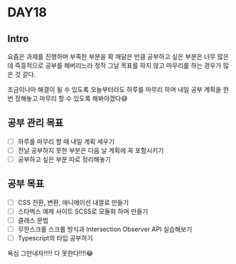 # DAY18

## Intro

요즘은 과제를 진행하며 부족한 부분을 확 깨달은 만큼 공부하고 싶은 부분은 너무 많은데 즉흥적으로 공부를 해버리느라 정작 그날 목표를 하지 않고 마무리를 하는 경우가 많은 것 같다.

조금이나마 해결이 될 수 있도록 오늘부터라도 하루를 마무리 하며 내일 공부 계획을 한번 정해놓고 마무리 할 수 있도록 해봐야겠다😅

## 공부 관리 목표
- [ ] 하루를 마무리 할 때 내일 계획 세우기
- [ ] 전날 공부하지 못한 부분은 다음 날 계획에 꼭 포함시키기
- [ ] 공부하고 싶은 부분 따로 정리해놓기

## 공부 목표
- [ ] CSS 전환, 변환, 애니메이션 내껄로 만들기
- [ ] 스타벅스 예제 사이트 SCSS로 모듈화 하며 만들기
- [ ] 클래스 문법
- [ ] 무한스크롤 스크롤 방식과 Intersection Observer API 실습해보기
- [ ] Typescript의 타입 공부하기

욕심 그만내자!!!!! 다 못한다!!!!😂